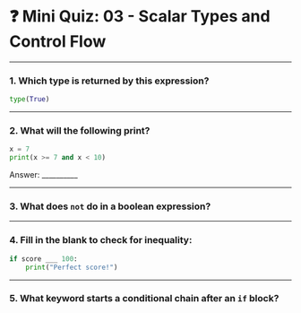 # ❓ Mini Quiz: 03 - Scalar Types and Control Flow

---

### 1. Which type is returned by this expression?

```python
type(True)
```

---

### 2. What will the following print?

```python
x = 7
print(x >= 7 and x < 10)
```

Answer: __________

---

### 3. What does `not` do in a boolean expression?

---

### 4. Fill in the blank to check for inequality:

```python
if score ___ 100:
    print("Perfect score!")
```

---

### 5. What keyword starts a conditional chain after an `if` block?